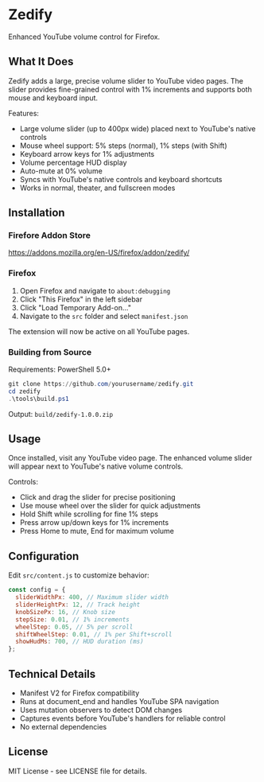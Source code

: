 # Zedify

Enhanced YouTube volume control for Firefox.

## What It Does

Zedify adds a large, precise volume slider to YouTube video pages. The slider provides fine-grained control with 1% increments and supports both mouse and keyboard input.

Features:

- Large volume slider (up to 400px wide) placed next to YouTube's native controls
- Mouse wheel support: 5% steps (normal), 1% steps (with Shift)
- Keyboard arrow keys for 1% adjustments
- Volume percentage HUD display
- Auto-mute at 0% volume
- Syncs with YouTube's native controls and keyboard shortcuts
- Works in normal, theater, and fullscreen modes

## Installation
### Firefore Addon Store

https://addons.mozilla.org/en-US/firefox/addon/zedify/

### Firefox

1. Open Firefox and navigate to `about:debugging`
2. Click "This Firefox" in the left sidebar
3. Click "Load Temporary Add-on..."
4. Navigate to the `src` folder and select `manifest.json`

The extension will now be active on all YouTube pages.

### Building from Source

Requirements: PowerShell 5.0+

```powershell
git clone https://github.com/yourusername/zedify.git
cd zedify
.\tools\build.ps1
```

Output: `build/zedify-1.0.0.zip`

## Usage

Once installed, visit any YouTube video page. The enhanced volume slider will appear next to YouTube's native volume controls.

Controls:

- Click and drag the slider for precise positioning
- Use mouse wheel over the slider for quick adjustments
- Hold Shift while scrolling for fine 1% steps
- Press arrow up/down keys for 1% increments
- Press Home to mute, End for maximum volume

## Configuration

Edit `src/content.js` to customize behavior:

```javascript
const config = {
  sliderWidthPx: 400, // Maximum slider width
  sliderHeightPx: 12, // Track height
  knobSizePx: 16, // Knob size
  stepSize: 0.01, // 1% increments
  wheelStep: 0.05, // 5% per scroll
  shiftWheelStep: 0.01, // 1% per Shift+scroll
  showHudMs: 700, // HUD duration (ms)
};
```

## Technical Details

- Manifest V2 for Firefox compatibility
- Runs at document_end and handles YouTube SPA navigation
- Uses mutation observers to detect DOM changes
- Captures events before YouTube's handlers for reliable control
- No external dependencies

## License

MIT License - see LICENSE file for details.

